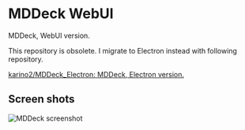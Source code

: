 # MDDeck WebUI
MDDeck, WebUI version.

This repository is obsolete.
I migrate to Electron instead with following repository.

[karino2/MDDeck_Electron: MDDeck, Electron version.](https://github.com/karino2/MDDeck_Electron)

## Screen shots

![MDDeck screenshot](https://github.com/karino2/MDDeck_WebUI/raw/main/misc/screenshots/screenshot_mddeck.png)
